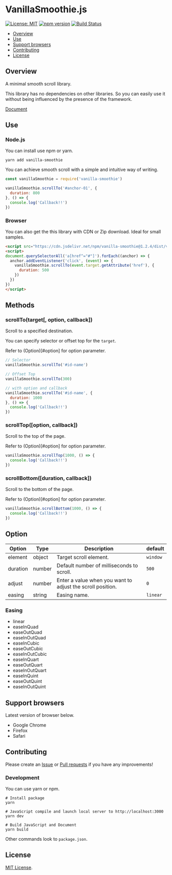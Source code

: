 # VanillaSmoothie.js

[![License: MIT](https://img.shields.io/badge/License-MIT-green.svg)](https://opensource.org/licenses/MIT)
[![npm version](https://badge.fury.io/js/vanilla-smoothie.svg)](https://badge.fury.io/js/vanilla-smoothie)
[![Build Status](https://travis-ci.org/kimulaco/vanilla-smoothie.svg?branch=master)](https://travis-ci.org/kimulaco/vanilla-smoothie)

<!-- [GH_PAGES]
[GitHub](https://github.com/kimulaco/vanilla-smoothie)
[GH_PAGES] -->

- [Overview](#overview)
- [Use](#use)
- [Support browsers](#support-browsers)
- [Contributing](#contributing)
- [License](#license)

## Overview

A minimal smooth scroll library.

This library has no dependencies on other libraries. So you can easily use it without being influenced by the presence of the framework.

[Document](https://kimulaco.github.io/vanilla-smoothie/)

## Use

### Node.js

You can install use npm or yarn.

```shell
yarn add vanilla-smoothie
```

You can achieve smooth scroll with a simple and intuitive way of writing.

```js
const vanillaSmoothie = require('vanilla-smoothie')

vanillaSmoothie.scrollTo('#anchor-01', {
  duration: 800
}, () => {
  console.log('Callback!!')
})
```

### Browser

You can also get the this library with CDN or Zip download. Ideal for small samples.

```html
<script src="https://cdn.jsdelivr.net/npm/vanilla-smoothie@1.2.4/dist/vanilla-smoothie.min.js"></script>
<script>
document.querySelectorAll('a[href^="#"]').forEach((anchor) => {
  anchor.addEventListener('click', (event) => {
    vanillaSmoothie.scrollTo(event.target.getAttribute('href'), {
      duration: 500
    })
  })
})
</script>
```

## Methods

### scrollTo(target[, option, callback])

Scroll to a specified destination.

You can specify selector or offset top for the `target`.

Refer to (Option)[#option] for option parameter.

```js
// Selector
vanillaSmoothie.scrollTo('#id-name')

// Offset Top
vanillaSmoothie.scrollTo(300)

// with option and callback
vanillaSmoothie.scrollTo('#id-name', {
  duration: 1000
}, () => {
  console.log('Callback!!')
})
```

### scrollTop([option, callback])

Scroll to the top of the page.

Refer to (Option)[#option] for option parameter.

```js
vanillaSmoothie.scrollTop(1000, () => {
  console.log('Callback!!')
})
```

<!-- [GH_PAGES]
<button type="button" class="js-button-top">Page Top</button>
[GH_PAGES] -->

### scrollBottom([duration, callback])

Scroll to the bottom of the page.

Refer to (Option)[#option] for option parameter.

```js
vanillaSmoothie.scrollBottom(1000, () => {
  console.log('Callback!!')
})
```

<!-- [GH_PAGES]
<button type="button" class="js-button-bottom">Page Bottom</button>
[GH_PAGES] -->

## Option

|  Option  |  Type  |                        Description                         | default  |
| -------- | ------ | ---------------------------------------------------------- | -------- |
| element  | object | Target scroll element.                                     | `window` |
| duration | number | Default number of milliseconds to scroll.                  | `500`    |
| adjust   | number | Enter a value when you want to adjust the scroll position. | `0`      |
| easing   | string | Easing name.                                               | `linear` |

### Easing

- linear
- easeInQuad
- easeOutQuad
- easeInOutQuad
- easeInCubic
- easeOutCubic
- easeInOutCubic
- easeInQuart
- easeOutQuart
- easeInOutQuart
- easeInQuint
- easeOutQuint
- easeInOutQuint

## Support browsers

Latest version of browser below.

- Google Chrome
- Firefox
- Safari

## Contributing

Please create an [Issue](https://github.com/kimulaco/vanilla-smoothie/issues) or [Pull requests](https://github.com/kimulaco/vanilla-smoothie/pulls) if you have any improvements!

### Development

You can use yarn or npm.

```shell
# Install package
yarn

# JavaScript compile and launch local server to http://localhost:3000
yarn dev

# Build JavaScript and Document
yarn build
```

Other commands look to `package.json`.

## License

[MIT License](LICENSE).
